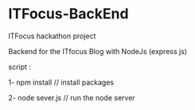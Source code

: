 # ITFocus-BackEnd
ITFocus hackathon project

Backend for the ITfocus Blog with NodeJs (express js)

script : 

1- npm install  // install packages

2- node sever.js // run the node server

